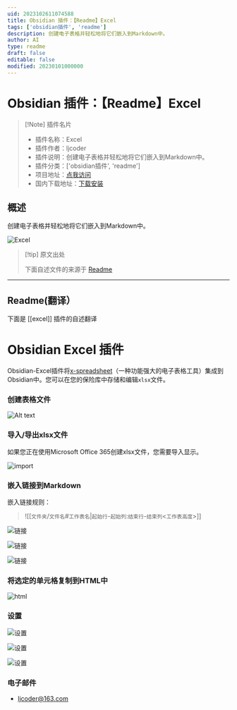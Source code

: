 ```yaml
---
uid: 2023102611074588
title: Obsidian 插件：【Readme】Excel
tags: ['obsidian插件', 'readme']
description: 创建电子表格并轻松地将它们嵌入到Markdown中。
author: AI
type: readme
draft: false
editable: false
modified: 20230101000000
---
```


# Obsidian 插件：【Readme】Excel

> [!Note] 插件名片
> - 插件名称：Excel
> - 插件作者：ljcoder
> - 插件说明：创建电子表格并轻松地将它们嵌入到Markdown中。
> - 插件分类：['obsidian插件', 'readme']
> - 项目地址：[点我访问](https://github.com/ljcoder2015/obsidian-excel)
> - 国内下载地址：[下载安装](https://pkmer.cn/products/plugin/pluginMarket/?excel)

## 概述

创建电子表格并轻松地将它们嵌入到Markdown中。

![Excel](https://cdn.pkmer.cn/covers/excel.gif!pkmer)

> [!tip] 原文出处
> 
>下面自述文件的来源于 [Readme](https://ghproxy.net/https://raw.githubusercontent.com/ljcoder2015/obsidian-excel/master/README.md)
> 

---

## Readme(翻译）

下面是 [[excel]] 插件的自述翻译


# Obsidian Excel 插件
Obsidian-Excel插件将[x-spreadsheet](https://github.com/myliang/x-spreadsheet)（一种功能强大的电子表格工具）集成到Obsidian中。您可以在您的保险库中存储和编辑`xlsx`文件。
### 创建表格文件
![Alt text](./doc/img/create.gif)
### 导入/导出xlsx文件
如果您正在使用Microsoft Office 365创建xlsx文件，您需要导入显示。

![import](./doc/img/import.gif)
### 嵌入链接到Markdown

嵌入链接规则：

> ![[`文件夹`/`文件名`#`工作表名`|`起始行`-`起始列`:`结束行`-`结束列`<`工作表高度`>]]

![链接](./doc/img/link.gif)

![链接](./doc/img/part-link.gif)

![链接](./doc//img/embed-link-height.gif)
### 将选定的单元格复制到HTML中

![html](./doc/img/html.gif)
### 设置

![设置](./doc/img/setting-file.gif)

![设置](./doc/img/setting-embed.gif)

![设置](./doc//img/setting-sheet.gif)
### 电子邮件

- ljcoder@163.com



